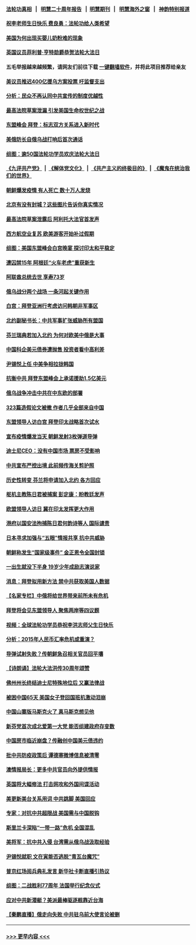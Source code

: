 #### [法轮功真相](https://github.com/gfw-breaker/truth/blob/master/README.md?t=0) &nbsp;&nbsp;|&nbsp;&nbsp; [明慧二十周年报告](https://github.com/gfw-breaker/mh-reports/blob/master/README.md?t=0) &nbsp;&nbsp;|&nbsp;&nbsp;[明慧期刊](https://github.com/gfw-breaker/mh-qikan) &nbsp;&nbsp;|&nbsp;&nbsp; [明慧海外之窗](https://github.com/gfw-breaker/mh-news/blob/master/README.md?t=0) &nbsp;&nbsp;|&nbsp;&nbsp; [神韵特别报道](https://github.com/gfw-breaker/mh-news/blob/master/shenyun.md?t=0)
#### [祝李老师生日快乐 费良勇：法轮功给人类希望](../pages/nsc418/n13736226.md?t=05140951) 
#### [美国为何出现买婴儿奶粉难的现象](../pages/nsc418/n13735967.md?t=05140951) 
#### [英国议员菲利普‧亨特勋爵恭贺法轮大法日](../pages/nsc418/n13736187.md?t=05140951) 
#### 五毛举报越来越频繁，请网友们前往下载 [一键翻墙软件](https://github.com/gfw-breaker/ssr-accounts)，并将此项目推荐给亲友
#### [美议员推迟400亿援乌方案投票 吁监督支出](../pages/nsc418/n13736205.md?t=05140951) 
#### [分析：民众不再认同中共宣传的制度优越性](../pages/nsc418/n13736061.md?t=05140951) 
#### [最高法院草案泄漏 引发美国生命权世纪之战](../pages/nsc418/n13733287.md?t=05140951) 
#### [东盟峰会 拜登：标志双方关系进入新时代](../pages/nsc418/n13735984.md?t=05140951) 
#### [美俄防长自俄乌战打响后首次通话](../pages/nsc418/n13735971.md?t=05140951) 
#### [组图：逾50国法轮功学员欢庆法轮大法日](../pages/nsc418/n13727833.md?t=05140951) 
#### [《九评共产党》](https://github.com/begood0513/9ping.md/blob/master/README.md) &nbsp;|&nbsp; [《解体党文化》](../../../../jtdwh.md/blob/master/README.md)  &nbsp;|&nbsp; [《共产主义的终极目的》](../../../../gczydzjmd.md/blob/master/README.md) &nbsp;|&nbsp; [《魔鬼在统治我们的世界》](../../../../mgztzwmdsj.md/blob/master/README.md) 
#### [朝鲜爆发疫情 有人死亡 数十万人发烧](../pages/nsc418/n13735826.md?t=05140951) 
#### [北京有没有封城？这些图片告诉你真实情况](../pages/nsc418/n13735934.md?t=05140951) 
#### [最高法院草案泄露后 阿利托大法官首发声](../pages/nsc418/n13735429.md?t=05140951) 
#### [西方航空业复苏 欧美游客开始补过假期](../pages/nsc418/n13735890.md?t=05140951) 
#### [组图：美国东盟峰会白宫晚宴 探讨印太和平稳定](../pages/nsc418/n13735403.md?t=05140951) 
#### [遭囚禁15年 阿根廷“火车老虎”重获新生](../pages/nsc418/n13735360.md?t=05140951) 
#### [阿联酋总统去世 享寿73岁](../pages/nsc418/n13735742.md?t=05140951) 
#### [俄乌战分两个战场 一条河起关键作用](../pages/nsc418/n13735695.md?t=05140951) 
#### [白宫：拜登亚洲行考虑访问韩朝非军事区](../pages/nsc418/n13735343.md?t=05140951) 
#### [北约副秘书长：中共军事扩张威胁所有盟国](../pages/nsc418/n13733969.md?t=05140951) 
#### [芬兰瑞典若加入北约 为何对欧美中俄是大事](../pages/nsc418/n13734971.md?t=05140951) 
#### [中国科企美元债券遭抛售 投资者看中高利差](../pages/nsc418/n13735182.md?t=05140951) 
#### [尹锡悦上任 中美争相拉拢韩国](../pages/nsc418/n13735045.md?t=05140951) 
#### [抗衡中共 拜登东盟峰会上承诺援助1.5亿美元](../pages/nsc418/n13735000.md?t=05140951) 
#### [俄乌战争冲击中共在中东欧的部署](../pages/nsc418/n13734903.md?t=05140951) 
#### [323篇造假论文被撤 作者几乎全部来自中国](../pages/nsc418/n13734985.md?t=05140951) 
#### [东盟领导人访白宫 拜登印太战略首次试水](../pages/nsc418/n13734738.md?t=05140951) 
#### [宣布疫情爆发当天 朝鲜发射3枚弹道导弹](../pages/nsc418/n13734727.md?t=05140951) 
#### [迪士尼CEO：没有中国市场 票房不受影响](../pages/nsc418/n13734665.md?t=05140951) 
#### [中共宣布严控出境 此前频传海关剪护照](../pages/nsc418/n13734351.md?t=05140951) 
#### [历史性转变 芬兰将申请加入北约 各方回应](../pages/nsc418/n13734455.md?t=05140951) 
#### [枢机主教陈日君被捕案 彭定康：盼教廷发声](../pages/nsc418/n13734545.md?t=05140951) 
#### [欧盟领导人访日 冀在印太发挥更大作用](../pages/nsc418/n13734376.md?t=05140951) 
#### [港府以国安法拘捕陈日君何韵诗等人 国际谴责](../pages/nsc418/n13734434.md?t=05140951) 
#### [日本寻求加强与“五眼”情报共享 抗中共威胁](../pages/nsc418/n13734210.md?t=05140951) 
#### [朝鲜称发生“国家级事件” 金正恩令全国封锁](../pages/nsc418/n13734061.md?t=05140951) 
#### [一出生就没下半身 19岁少年成励志演说家](../pages/nsc418/n13733076.md?t=05140951) 
#### [消息：拜登拟用新方法 禁中共获取美国人数据](../pages/nsc418/n13733783.md?t=05140951) 
#### [【名家专栏】中俄将给世界带来前所未有危机](../pages/nsc418/n13733146.md?t=05140951) 
#### [拜登将会见东盟领导人 聚焦两岸等四议题](../pages/nsc418/n13733647.md?t=05140951) 
#### [视频：全球法轮功学员恭祝李洪志师父生日快乐](../pages/nsc418/n13733692.md?t=05140951) 
#### [分析：2015年人民币汇率危机或重演？](../pages/nsc418/n13733648.md?t=05140951) 
#### [导弹试射失败？传朝鲜急召相关官员回平壤](../pages/nsc418/n13733637.md?t=05140951) 
#### [【诗朗诵】法轮大法洪传30周年颂赞](../pages/nsc418/n13733629.md?t=05140951) 
#### [佛州州长终结迪士尼特殊地位后 又赢法律战](../pages/nsc418/n13733406.md?t=05140951) 
#### [被困中国65天 美国女子登回国班机激动泪崩](../pages/nsc418/n13733521.md?t=05140951) 
#### [中国山寨版马斯克火了 真马斯克想见他](../pages/nsc418/n13733559.md?t=05140951) 
#### [新芬党首次成北爱第一大党 能否组建政府存变数](../pages/nsc418/n13733562.md?t=05140951) 
#### [中国房市临近崩盘？传融创中国美元债违约](../pages/nsc418/n13733285.md?t=05140951) 
#### [批中共防疫政策后 谭德塞微博信息被清零](../pages/nsc418/n13733099.md?t=05140951) 
#### [澳情报局长：更多中共官员向外提供情报](../pages/nsc418/n13732119.md?t=05140951) 
#### [英国将大幅修法 打击网攻和外国间谍活动](../pages/nsc418/n13733031.md?t=05140951) 
#### [美更新美台关系用词 中共跳脚 美国回应](../pages/nsc418/n13732638.md?t=05140951) 
#### [专家：对抗中共超限战 美国需与中国脱钩](../pages/nsc418/n13732800.md?t=05140951) 
#### [斯里兰卡深陷“一带一路”危机 全国混乱](../pages/nsc418/n13732915.md?t=05140951) 
#### [美将军：抗中共入侵 台湾需从俄乌战汲取经验](../pages/nsc418/n13732860.md?t=05140951) 
#### [尹锡悦就职 文在寅能否逃脱“青瓦台魔咒”](../pages/nsc418/n13732873.md?t=05140951) 
#### [普京红场阅兵典礼发言 新华社卡断直播引热议](../pages/nsc418/n13732502.md?t=05140951) 
#### [组图：二战胜利77周年 法国举行纪念仪式](../pages/nsc418/n13732021.md?t=05140951) 
#### [应对中共新潜艇？美派最棒驱逐舰靠近台海](../pages/nsc418/n13732480.md?t=05140951) 
#### [【秦鹏直播】俄走向失败 中共驻乌前大使言论被删](../pages/nsc418/n13732487.md?t=05140951) 

----
#### [ >>> 更早内容 <<< ](../indexes/nsc418-earlier.md)
